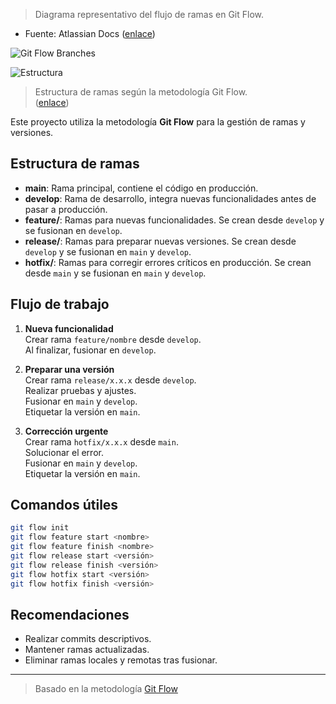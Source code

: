 
> Diagrama representativo del flujo de ramas en Git Flow.  
- Fuente: Atlassian Docs ([enlace](https://www.atlassian.com/git/tutorials/comparing-workflows/gitflow-workflow))

![Git Flow Branches](https://nvie.com/img/git-model@2x.png)

![Estructura](https://i.ibb.co/Q3BBN2Vr/Captura-de-pantalla-2025-08-19-110939.png)

> Estructura de ramas según la metodología Git Flow.  
([enlace](https://nvie.com/posts/a-successful-git-branching-model/))

Este proyecto utiliza la metodología **Git Flow** para la gestión de ramas y versiones.

## Estructura de ramas

- **main**: Rama principal, contiene el código en producción.
- **develop**: Rama de desarrollo, integra nuevas funcionalidades antes de pasar a producción.
- **feature/**: Ramas para nuevas funcionalidades. Se crean desde `develop` y se fusionan en `develop`.
- **release/**: Ramas para preparar nuevas versiones. Se crean desde `develop` y se fusionan en `main` y `develop`.
- **hotfix/**: Ramas para corregir errores críticos en producción. Se crean desde `main` y se fusionan en `main` y `develop`.

## Flujo de trabajo

1. **Nueva funcionalidad**  
    Crear rama `feature/nombre` desde `develop`.  
    Al finalizar, fusionar en `develop`.

2. **Preparar una versión**  
    Crear rama `release/x.x.x` desde `develop`.  
    Realizar pruebas y ajustes.  
    Fusionar en `main` y `develop`.  
    Etiquetar la versión en `main`.

3. **Corrección urgente**  
    Crear rama `hotfix/x.x.x` desde `main`.  
    Solucionar el error.  
    Fusionar en `main` y `develop`.  
    Etiquetar la versión en `main`.

## Comandos útiles

```bash
git flow init
git flow feature start <nombre>
git flow feature finish <nombre>
git flow release start <versión>
git flow release finish <versión>
git flow hotfix start <versión>
git flow hotfix finish <versión>
```

## Recomendaciones

- Realizar commits descriptivos.
- Mantener ramas actualizadas.
- Eliminar ramas locales y remotas tras fusionar.

---
> Basado en la metodología [Git Flow](https://nvie.com/posts/a-successful-git-branching-model/)